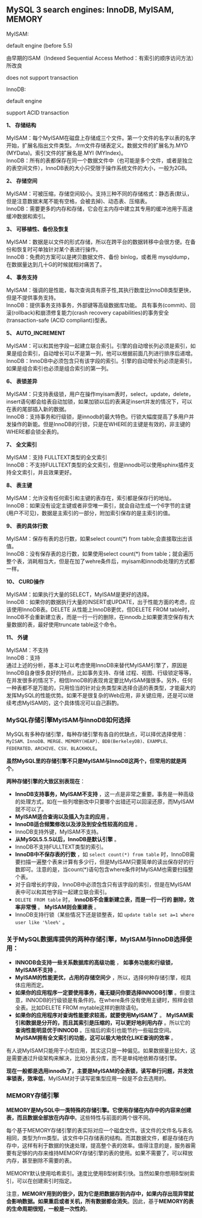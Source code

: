 ## MySQL 3 search engines: InnoDB, MyISAM, MEMORY

MyISAM:

default engine \(before 5.5\)

由早期的ISAM（Indexed Sequential Access Method：有索引的顺序访问方法）所改良

does not support transaction

InnoDB:

default engine

support ACID transaction

**1、 存储结构**

MyISAM：每个MyISAM在磁盘上存储成三个文件。第一个文件的名字以表的名字开始，扩展名指出文件类型。.frm文件存储表定义。数据文件的扩展名为.MYD \(MYData\)。索引文件的扩展名是.MYI \(MYIndex\)。  
InnoDB：所有的表都保存在同一个数据文件中（也可能是多个文件，或者是独立的表空间文件），InnoDB表的大小只受限于操作系统文件的大小，一般为2GB。

**2、 存储空间**

MyISAM：可被压缩，存储空间较小。支持三种不同的存储格式：静态表\(默认，但是注意数据末尾不能有空格，会被去掉\)、动态表、压缩表。  
InnoDB：需要更多的内存和存储，它会在主内存中建立其专用的缓冲池用于高速缓冲数据和索引。

**3、 可移植性、备份及恢复**

MyISAM：数据是以文件的形式存储，所以在跨平台的数据转移中会很方便。在备份和恢复时可单独针对某个表进行操作。  
InnoDB：免费的方案可以是拷贝数据文件、备份 binlog，或者用 mysqldump，在数据量达到几十G的时候就相对痛苦了。

**4、 事务支持**

MyISAM：强调的是性能，每次查询具有原子性,其执行数度比InnoDB类型更快，但是不提供事务支持。  
InnoDB：提供事务支持事务，外部键等高级数据库功能。 具有事务\(commit\)、回滚\(rollback\)和崩溃修复能力\(crash recovery capabilities\)的事务安全\(transaction-safe \(ACID compliant\)\)型表。

**5、 AUTO\_INCREMENT**

MyISAM：可以和其他字段一起建立联合索引。引擎的自动增长列必须是索引，如果是组合索引，自动增长可以不是第一列，他可以根据前面几列进行排序后递增。  
InnoDB：InnoDB中必须包含只有该字段的索引。引擎的自动增长列必须是索引，如果是组合索引也必须是组合索引的第一列。

**6、 表锁差异**

MyISAM：只支持表级锁，用户在操作myisam表时，select，update，delete，insert语句都会给表自动加锁，如果加锁以后的表满足insert并发的情况下，可以在表的尾部插入新的数据。  
InnoDB：支持事务和行级锁，是innodb的最大特色。行锁大幅度提高了多用户并发操作的新能。但是InnoDB的行锁，只是在WHERE的主键是有效的，非主键的WHERE都会锁全表的。

**7、 全文索引**

MyISAM：支持 FULLTEXT类型的全文索引  
InnoDB：不支持FULLTEXT类型的全文索引，但是innodb可以使用sphinx插件支持全文索引，并且效果更好。

**8、 表主键**

MyISAM：允许没有任何索引和主键的表存在，索引都是保存行的地址。  
InnoDB：如果没有设定主键或者非空唯一索引，就会自动生成一个6字节的主键\(用户不可见\)，数据是主索引的一部分，附加索引保存的是主索引的值。

**9、 表的具体行数**

MyISAM：保存有表的总行数，如果select count\(\*\) from table;会直接取出出该值。  
InnoDB：没有保存表的总行数，如果使用select count\(\*\) from table；就会遍历整个表，消耗相当大，但是在加了wehre条件后，myisam和innodb处理的方式都一样。

**10、 CURD操作**

MyISAM：如果执行大量的SELECT，MyISAM是更好的选择。  
InnoDB：如果你的数据执行大量的INSERT或UPDATE，出于性能方面的考虑，应该使用InnoDB表。DELETE 从性能上InnoDB更优，但DELETE FROM table时，InnoDB不会重新建立表，而是一行一行的删除，在innodb上如果要清空保存有大量数据的表，最好使用truncate table这个命令。

**11、 外键**

MyISAM：不支持  
InnoDB：支持  
通过上述的分析，基本上可以考虑使用InnoDB来替代MyISAM引擎了，原因是InnoDB自身很多良好的特点，比如事务支持、存储 过程、视图、行级锁定等等，在并发很多的情况下，相信InnoDB的表现肯定要比MyISAM强很多。另外，任何一种表都不是万能的，只用恰当的针对业务类型来选择合适的表类型，才能最大的发挥MySQL的性能优势。如果不是很复杂的Web应用，非关键应用，还是可以继续考虑MyISAM的，这个具体情况可以自己斟酌。



### MySQL存储引擎MyISAM与InnoDB如何选择

MySQL有多种存储引擎，每种存储引擎有各自的优缺点，可以择优选择使用：`MyISAM、InnoDB、MERGE、MEMORY(HEAP)、BDB(BerkeleyDB)、EXAMPLE、FEDERATED、ARCHIVE、CSV、BLACKHOLE`。

**虽然MySQL里的存储引擎不只是MyISAM与InnoDB这两个，但常用的就是两个**。

**两种存储引擎的大致区别表现在**：

* **InnoDB支持事务，MyISAM不支持**
  ，这一点是非常之重要。事务是一种高级的处理方式，如在一些列增删改中只要哪个出错还可以回滚还原，而MyISAM就不可以了。
* **MyISAM适合查询以及插入为主的应用**
  。
* **InnoDB适合频繁修改以及涉及到安全性较高的应用**
  。
* InnoDB支持外键，MyISAM不支持。
* **从MySQL5.5.5以后，InnoDB是默认引擎**
  。
* InnoDB不支持FULLTEXT类型的索引。
* **InnoDB中不保存表的行数**
  ，如
  `select count(*) from table`
  时，InnoDB需要扫描一遍整个表来计算有多少行，但是MyISAM只要简单的读出保存好的行数即可。注意的是，当count\(\*\)语句包含where条件时MyISAM也需要扫描整个表。
* 对于自增长的字段，InnoDB中必须包含只有该字段的索引，但是在MyISAM表中可以和其他字段一起建立联合索引。
* `DELETE FROM table`
  时，
  **InnoDB不会重新建立表，而是一行一行的 删除，效率非常慢**
  。
  **MyISAM则会重建表**
  。
* InnoDB支持行锁（某些情况下还是锁整表，如 
  `update table set a=1 where user like '%lee%'`
  。

### 关于MySQL数据库提供的两种存储引擎，MyISAM与InnoDB选择使用：

* **INNODB会支持一些关系数据库的高级功能**
  ，
  **如事务功能和行级锁，MyISAM不支持**
  。
* **MyISAM的性能更优，占用的存储空间少**
  ，所以，选择何种存储引擎，视具体应用而定。
* **如果你的应用程序一定要使用事务，毫无疑问你要选择INNODB引擎**
  。但要注意，INNODB的行级锁是有条件的。在where条件没有使用主键时，照样会锁全表。比如DELETE FROM mytable这样的删除语句。
* **如果你的应用程序对查询性能要求较高，就要使用MyISAM了**
  。
  **MyISAM索引和数据是分开的，而且其索引是压缩的，可以更好地利用内存**
  。所以它的
  **查询性能明显优于INNODB**
  。压缩后的索引也能节约一些磁盘空间。
  **MyISAM拥有全文索引的功能，这可以极大地优化LIKE查询的效率**
  。

有人说MyISAM只能用于小型应用，其实这只是一种偏见。如果数据量比较大，这是需要通过升级架构来解决，比如分表分库，而不是单纯地依赖存储引擎。

**现在一般都是选用innodb了，主要是MyISAM的全表锁，读写串行问题，并发效率锁表，效率低**，MyISAM对于读写密集型应用一般是不会去选用的。

### MEMORY存储引擎

**MEMORY是MySQL中一类特殊的存储引擎。它使用存储在内存中的内容来创建表，而且数据全部放在内存中**。这些特性与前面的两个很不同。

每个基于MEMORY存储引擎的表实际对应一个磁盘文件。该文件的文件名与表名相同，类型为frm类型。该文件中只存储表的结构。而其数据文件，都是存储在内存中，这样有利于数据的快速处理，提高整个表的效率。值得注意的是，服务器需要有足够的内存来维持MEMORY存储引擎的表的使用。如果不需要了，可以释放内存，甚至删除不需要的表。

MEMORY默认使用哈希索引。速度比使用B型树索引快。当然如果你想用B型树索引，可以在创建索引时指定。

注意，**MEMORY用到的很少，因为它是把数据存到内存中，如果内存出现异常就会影响数据。如果重启或者关机，所有数据都会消失**。因此，基于**MEMORY的表的生命周期很短，一般是一次性的**。

  


